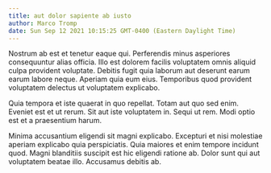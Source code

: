 ```yaml
---
title: aut dolor sapiente ab iusto
author: Marco Tromp
date: Sun Sep 12 2021 10:15:25 GMT-0400 (Eastern Daylight Time)
---
```

Nostrum ab est et tenetur eaque qui. Perferendis minus asperiores consequuntur alias officia. Illo est dolorem facilis voluptatem omnis aliquid culpa provident voluptate. Debitis fugit quia laborum aut deserunt earum earum labore neque. Aperiam quia eum eius. Temporibus quod provident voluptatem delectus ut voluptatem explicabo.

 Quia tempora et iste quaerat in quo repellat. Totam aut quo sed enim. Eveniet est et ut rerum. Sit aut iste voluptatem in. Sequi ut rem. Modi optio est et a praesentium harum.

 Minima accusantium eligendi sit magni explicabo. Excepturi et nisi molestiae aperiam explicabo quia perspiciatis. Quia maiores et enim tempore incidunt quod. Magni blanditiis suscipit est hic eligendi ratione ab. Dolor sunt qui aut voluptatem beatae illo. Accusamus debitis ab.